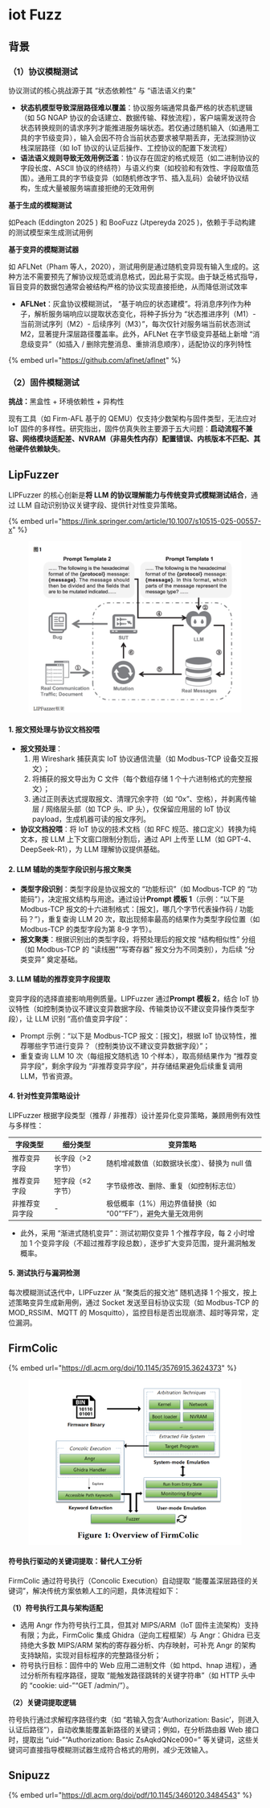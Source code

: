# iot Fuzz

## 背景

### （1）协议模糊测试

协议测试的核心挑战源于其 “状态依赖性” 与 “语法语义约束”

* **状态机模型导致深层路径难以覆盖**：协议服务端通常具备严格的状态机逻辑（如 5G NGAP 协议的会话建立、数据传输、释放流程），客户端需发送符合状态转换规则的请求序列才能推进服务端状态。若仅通过随机输入（如通用工具的字节级变异），输入会因不符合当前状态要求被早期丢弃，无法探测协议栈深层路径（如 IoT 协议的认证后操作、工控协议的配置下发流程）
* **语法语义规则导致无效用例泛滥**：协议存在固定的格式规范（如二进制协议的字段长度、ASCII 协议的终结符）与语义约束（如校验和有效性、字段取值范围）。通用工具的字节级变异（如随机修改字节、插入乱码）会破坏协议结构，生成大量被服务端直接拒绝的无效用例

**基于生成的模糊测试**

如Peach (Eddington 2025 ) 和 BooFuzz (Jtpereyda 2025 )，依赖于手动构建的测试模型来生成测试用例

**基于变异的模糊测试器**

如 AFLNet（Pham 等人，2020），测试用例是通过随机变异现有输入生成的。这种方法不需要预先了解协议规范或消息格式，因此易于实现。由于缺乏格式指导，盲目变异的数据包通常会被结构严格的协议实现直接拒绝，从而降低测试效率

* **AFLNet**：灰盒协议模糊测试， “基于响应的状态建模”。将消息序列作为种子，解析服务端响应以提取状态变化，将种子拆分为 “状态推进序列（M1）- 当前测试序列（M2）- 后续序列（M3）”，每次仅针对服务端当前状态测试 M2，显著提升深层路径覆盖率。此外，AFLNet 在字节级变异基础上新增 “消息级变异”（如插入 / 删除完整消息、重排消息顺序），适配协议的序列特性

{% embed url="https://github.com/aflnet/aflnet" %}

### （2）固件模糊测试

**挑战：**&#x9ED1;盒性 + 环境依赖性 + 异构性

现有工具（如 Firm-AFL 基于的 QEMU）仅支持少数架构与固件类型，无法应对 IoT 固件的多样性。研究指出，固件仿真失败主要源于五大问题：**启动流程不兼容、网络模块适配差、NVRAM（非易失性内存）配置错误、内核版本不匹配、其他硬件依赖缺失**。



## LipFuzzer

LIPFuzzer 的核心创新是**将 LLM 的协议理解能力与传统变异式模糊测试结合**，通过 LLM 自动识别协议关键字段、提供针对性变异策略。

{% embed url="https://link.springer.com/article/10.1007/s10515-025-00557-x" %}

<figure><img src="../.gitbook/assets/9404358986edf38d0d30c4d542259d14.png" alt=""><figcaption></figcaption></figure>

#### 1. 报文预处理与协议文档投喂

* **报文预处理**：
  1. 用 Wireshark 捕获真实 IoT 协议通信流量（如 Modbus-TCP 设备交互报文）；
  2. 将捕获的报文导出为 C 文件（每个数组存储 1 个十六进制格式的完整报文）；
  3. 通过正则表达式提取报文、清理冗余字符（如 “0x”、空格），并剥离传输层 / 网络层头部（如 TCP 头、IP 头），仅保留应用层的 IoT 协议 payload，生成机器可读的报文序列。
* **协议文档投喂**：将 IoT 协议的技术文档（如 RFC 规范、接口定义）转换为纯文本，按 LLM 上下文窗口限制分割后，通过 API 上传至 LLM（如 GPT-4、DeepSeek-R1），为 LLM 理解协议提供基础。

#### 2. LLM 辅助的类型字段识别与报文聚类

* **类型字段识别**：类型字段是协议报文的 “功能标识”（如 Modbus-TCP 的 “功能码”），决定报文结构与用途。通过设计**Prompt 模板 1**（示例：“以下是 Modbus-TCP 报文的十六进制格式：\[报文]，哪几个字节代表操作码 / 功能码？”），重复查询 LLM 20 次，取出现频率最高的结果作为类型字段位置（如 Modbus-TCP 的类型字段为第 8-9 字节）。
* **报文聚类**：根据识别出的类型字段，将预处理后的报文按 “结构相似性” 分组（如 Modbus-TCP 的 “读线圈”“写寄存器” 报文分为不同类别），为后续 “分类变异” 奠定基础。

#### 3. LLM 辅助的推荐变异字段提取

变异字段的选择直接影响用例质量。LIPFuzzer 通过**Prompt 模板 2**，结合 IoT 协议特性（如控制类协议不建议变异数据字段、传输类协议不建议变异操作类型字段），让 LLM 识别 “高价值变异字段”：

* Prompt 示例：“以下是 Modbus-TCP 报文：\[报文]，根据 IoT 协议特性，推荐哪些字节进行变异？（控制类协议不建议变异数据字段）”；
* 重复查询 LLM 10 次（每组报文随机选 10 个样本），取高频结果作为 “推荐变异字段”，剩余字段为 “非推荐变异字段”，并存储结果避免后续重复调用 LLM，节省资源。

#### 4. 针对性变异策略设计

LIPFuzzer 根据字段类型（推荐 / 非推荐）设计差异化变异策略，兼顾用例有效性与多样性：

| 字段类型    | 细分类型       | 变异策略                                |
| ------- | ---------- | ----------------------------------- |
| 推荐变异字段  | 长字段（>2 字节） | 随机增减数值（如数据块长度）、替换为 null 值           |
| 推荐变异字段  | 短字段（≤2 字节） | 字节级修改、删除、重复（如控制标志位）                 |
| 非推荐变异字段 | -          | 极低概率（1%）用边界值替换（如 “00”“FF”），避免大量无效用例 |

* 此外，采用 “渐进式随机变异”：测试初期仅变异 1 个推荐字段，每 2 小时增加 1 个变异字段（不超过推荐字段总数），逐步扩大变异范围，提升漏洞触发概率。

#### 5. 测试执行与漏洞检测

每次模糊测试迭代中，LIPFuzzer 从 “聚类后的报文池” 随机选择 1 个报文，按上述策略变异生成新用例，通过 Socket 发送至目标协议实现（如 Modbus-TCP 的 MOD\_RSSIM、MQTT 的 Mosquitto），监控目标是否出现崩溃、超时等异常，定位漏洞。



## FirmColic

{% embed url="https://dl.acm.org/doi/10.1145/3576915.3624373" %}

<figure><img src="../.gitbook/assets/fbff71018346819363da6cf601b4e076.png" alt=""><figcaption></figcaption></figure>

#### 符号执行驱动的关键词提取：替代人工分析

FirmColic 通过符号执行（Concolic Execution）自动提取 “能覆盖深层路径的关键词”，解决传统方案依赖人工的问题，具体流程如下：

**（1）符号执行工具与架构适配**

* 选用 Angr 作为符号执行工具，但其对 MIPS/ARM（IoT 固件主流架构）支持有限；为此，FirmColic 集成 Ghidra（逆向工程框架）与 Angr：Ghidra 已支持绝大多数 MIPS/ARM 架构的寄存器分析、内存映射，可补充 Angr 的架构支持缺陷，实现对目标程序的完整路径分析；
* 符号执行目标：固件中的 Web 应用二进制文件（如 httpd、hnap 进程），通过分析所有程序路径，提取 “能触发路径跳转的关键字符串”（如 HTTP 头中的 “cookie: uid-”“GET /admin/”）。

**（2）关键词提取逻辑**

符号执行通过求解程序路径约束（如 “若输入包含‘Authorization: Basic’，则进入认证后路径”），自动收集能覆盖新路径的关键词；例如，在分析路由器 Web 接口时，提取出 “uid-”“Authorization: Basic ZsAqkdQNce090=” 等关键词，这些关键词可直接指导模糊测试器生成符合格式的用例，减少无效输入。



## Snipuzz

{% embed url="https://dl.acm.org/doi/pdf/10.1145/3460120.3484543" %}

